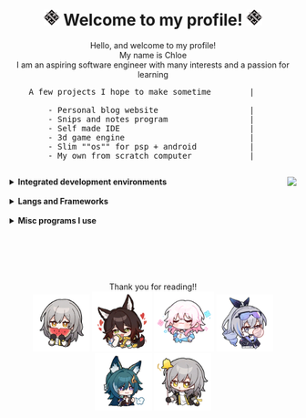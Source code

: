 <!-- Header -->
<div>
<h1 align="center"> 
    <img src="./Resources/Images/IconNaturePhysical.png" />  
        Welcome to my profile! 
    <img src="./Resources/Images/IconNaturePhysical.png" /> 
</h1>

<p align = "center">
Hello, and welcome to my profile! <br>
My name is Chloe <br>
I am an aspiring software engineer with many interests and a passion for learning 
<br>

<pre>
    A few projects I hope to make sometime        |         A small list of some interests I have 

        - Personal blog website                   |               - 3d modelling
        - Snips and notes program                 |               - gaming
        - Self made IDE                           |               - coding
        - 3d game engine                          |               - Asset extraction
        - Slim ""os"" for psp + android           |               - engineering
        - My own from scratch computer            |               - mechanical skills
</pre>
</p>





<div>

<h2></h2>
<img  align = "right" src = "https://github-readme-stats.vercel.app/api/top-langs/?username=Chloezu"/>
<!-- IDEs section -->
<details> 
  <summary> <b> Integrated development environments </b> </summary>
  
  <br> <br>
  Comfortable with: 
  <br>

  <img src = "https://img.shields.io/badge/VSCode-0078D4?style=for-the-badge&logo=visual%20studio%20code&logoColor=white"/>

  <br> <br>
  Currently learning: 
  <br>

  <img src = "https://img.shields.io/badge/Visual_Studio-5C2D91?style=for-the-badge&logo=visual%20studio&logoColor=white"/> <br>
  <img src = "https://img.shields.io/badge/sublime_text-%23575757.svg?&style=for-the-badge&logo=sublime-text&logoColor=important"/>

  <br>
  Plan on learning: 
  <br>

  <img src = "https://img.shields.io/badge/Eclipse-2C2255?style=for-the-badge&logo=eclipse&logoColor=white"/>
  <img src = "https://img.shields.io/badge/PyCharm-000000.svg?&style=for-the-badge&logo=PyCharm&logoColor=white"/> <br>
  <img src = "https://img.shields.io/badge/NeoVim-%2357A143.svg?&style=for-the-badge&logo=neovim&logoColor=white"/>
  <img src = "https://img.shields.io/badge/IntelliJ_IDEA-000000.svg?style=for-the-badge&logo=intellij-idea&logoColor=white"/> <br>
  <img src = "https://img.shields.io/badge/Android_Studio-3DDC84?style=for-the-badge&logo=android-studio&logoColor=white"/>
  <img src = "https://img.shields.io/badge/apache%20netbeans-1B6AC6?style=for-the-badge&logo=apache%20netbeans%20IDE&logoColor=white"/>
  
</details>
<!-- IDEs section end -->
</div>

<br>

<div>
<!-- Langs & frameworks section -->
<details> 
  <summary> <b> Langs and Frameworks </b> </summary>

  <br> <br>
  Comfortable with: 
  <br>

  <img src = "https://img.shields.io/badge/C%23-239120?style=for-the-badge&logo=c-sharp&logoColor=white"/>
  <img src = "https://img.shields.io/badge/Python-FFD43B?style=for-the-badge&logo=python&logoColor=blue"/> <br>
  <img src = "https://img.shields.io/badge/HTML5-E34F26?style=for-the-badge&logo=html5&logoColor=white"/>
  <img src = "https://img.shields.io/badge/CSS3-1572B6?style=for-the-badge&logo=css3&logoColor=white"/>
  <img src = "https://img.shields.io/badge/json-5E5C5C?style=for-the-badge&logo=json&logoColor=white"/>

  <br> <br>
  Am learning: 
  <br> 

  <img src = "https://img.shields.io/badge/C-00599C?style=for-the-badge&logo=c&logoColor=white"/>
  <img src = "https://img.shields.io/badge/JavaScript-323330?style=for-the-badge&logo=javascript&logoColor=F7DF1E"/> <br>
  <img src = "https://img.shields.io/badge/C%2B%2B-00599C?style=for-the-badge&logo=c%2B%2B&logoColor=white"/>
  <img src = "https://img.shields.io/badge/Lua-2C2D72?style=for-the-badge&logo=lua&logoColor=white"/>
  <img src = "https://img.shields.io/badge/.NET-512BD4?style=for-the-badge&logo=dotnet&logoColor=white"/> <br>
  <img src = "https://img.shields.io/badge/Markdown-000000?style=for-the-badge&logo=markdown&logoColor=white"/>
  <img src = "https://img.shields.io/badge/Unity-100000?style=for-the-badge&logo=unity&logoColor=white"/>
  <img src = "https://img.shields.io/badge/GIT-E44C30?style=for-the-badge&logo=git&logoColor=white"/>

  <br> <br>
  Interested in learning:
  <br> 
  

  <img src = "https://img.shields.io/badge/Go-00ADD8?style=for-the-badge&logo=go&logoColor=white"/>
  <img src = "https://img.shields.io/badge/Kotlin-0095D5?&style=for-the-badge&logo=kotlin&logoColor=white"/> 
  <img src = "https://img.shields.io/badge/Ruby-CC342D?style=for-the-badge&logo=ruby&logoColor=white"/> <br>
  <img src = "https://img.shields.io/badge/TypeScript-007ACC?style=for-the-badge&logo=typescript&logoColor=white"/>
  <img src = "https://img.shields.io/badge/zig-F7A41D?style=for-the-badge&logo=zig&logoColor=white"/>
  <img src = "https://img.shields.io/badge/OpenGL-FFFFFF?style=for-the-badge&logo=opengl"/> <br>
  <img src = "https://img.shields.io/badge/-Unreal%20Engine-313131?style=for-the-badge&logo=unreal-engine&logoColor=white"/>
  <img src = "https://img.shields.io/badge/Vue%20js-35495E?style=for-the-badge&logo=vuedotjs&logoColor=4FC08D"/>
  <img src = "https://img.shields.io/badge/Rust-000000?style=for-the-badge&logo=rust&logoColor=white"/> <br>
  <img src = "https://img.shields.io/badge/Ruby_on_Rails-CC0000?style=for-the-badge&logo=ruby-on-rails&logoColor=white"/>
  <img src = "https://img.shields.io/badge/powershell-5391FE?style=for-the-badge&logo=powershell&logoColor=white"/>

</details>

<!-- Langs & frameworks section end -->
</div>

<br>

<div>
<!-- Programs I use seciton -->
<details>
  <summary> <b> Misc programs I use </b> </summary>

  <br> <br>
  Browsers: 
  <br>
  <img src = "https://img.shields.io/badge/Firefox_Browser-FF7139?style=for-the-badge&logo=Firefox-Browser&logoColor=white"/>
  <img src = "https://img.shields.io/badge/Google_chrome-4285F4?style=for-the-badge&logo=Google-chrome&logoColor=white"/>

  <br> 
  Creative: 
  <br>

  <img src = "https://img.shields.io/badge/blender-%23F5792A.svg?style=for-the-badge&logo=blender&logoColor=white"/>
  <img src = "https://img.shields.io/badge/affinityphoto-%237E4DD2.svg?style=for-the-badge&logo=affinity-photo&logoColor=white"/>
  <img src = "https://img.shields.io/badge/Obsidian-483699?style=for-the-badge&logo=Obsidian&logoColor=white"/>

  <br> <br>
  Operating systems: 
  <br>

  <img src = "https://img.shields.io/badge/Windows-0078D6?style=for-the-badge&logo=windows&logoColor=white"/>
  <img src = "https://img.shields.io/badge/Arch_Linux-1793D1?style=for-the-badge&logo=arch-linux&logoColor=white"/>
  <img src = "https://img.shields.io/badge/Debian-A81D33?style=for-the-badge&logo=debian&logoColor=white"/>
  <img src = "https://img.shields.io/badge/Ubuntu-E95420?style=for-the-badge&logo=ubuntu&logoColor=white"/>

</details>

<p align="center">
<br> <br> <br> <br> <br>
Thank you for reading!! <br>
    <img src="./Resources/Images/103005.png" width="100px"/>
    <img src="./Resources/Images/103008.png" width="105px"/> <!--15.3%-->
    <img src="./Resources/Images/30004.png" width="105px"/>
    <img src="./Resources/Images/30007.png" width="100px"/>
    <img src="./Resources/Images/103007.png" width="100px"/>
    <img src="./Resources/Images/102015.png" width="100px"/>
</p>






<!-- Need one for github desktop, java, agama materials, hxd, operaGX, sony vegas, vrc creator companion?, proref, etc -->
<!-- <img src = ""/> -->

